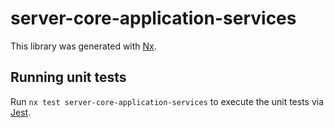 # server-core-application-services

This library was generated with [Nx](https://nx.dev).

## Running unit tests

Run `nx test server-core-application-services` to execute the unit tests via [Jest](https://jestjs.io).
